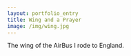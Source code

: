```yaml
---
layout: portfolio_entry
title: Wing and a Prayer
image: /img/wing.jpg
---
```

The wing of the AirBus I rode to England.
